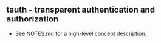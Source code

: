 tauth - transparent authentication and authorization
----------------------------------------------------

- See NOTES.md for a high-level concept description.
